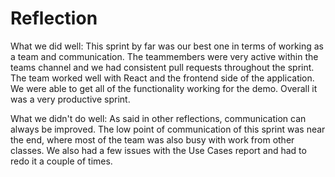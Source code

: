 # Reflection

What we did well: 
    This sprint by far was our best one in terms of working as a team and communication. The teammembers were very active within the teams channel and we had consistent pull requests throughout the sprint. The team worked well with React and the frontend side of the application. We were able to get all of the functionality working for the demo. Overall it was a very productive sprint.

What we didn't do well:
    As said in other reflections, communication can always be improved. The low point of communication of this sprint was near the end, where most of the team was also busy with work from other classes. We also had a few issues with the Use Cases report and had to redo it a couple of times. 
